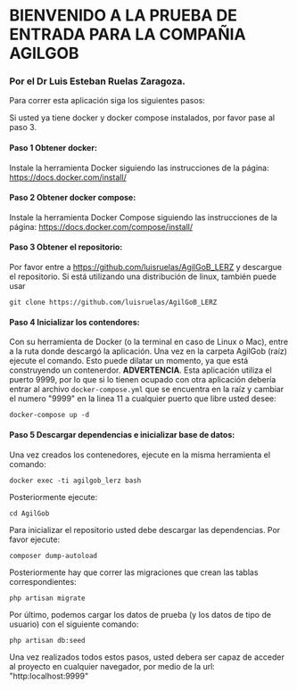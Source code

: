 # BIENVENIDO A LA PRUEBA DE ENTRADA PARA LA COMPAÑIA AGILGOB 
### Por el Dr Luis Esteban Ruelas Zaragoza.

Para correr esta aplicación siga los siguientes pasos:

Si usted ya tiene docker y docker compose instalados, por favor pase al paso 3.

#### Paso 1 Obtener docker:
Instale la herramienta Docker siguiendo las instrucciones de la página: https://docs.docker.com/install/

#### Paso 2 Obtener docker compose: 
Instale la herramienta Docker Compose siguiendo las instrucciones de la página: https://docs.docker.com/compose/install/

#### Paso 3 Obtener el repositorio:
Por favor entre a https://github.com/luisruelas/AgilGoB_LERZ y descargue el repositorio. Si está utilizando una distribución de linux, también puede usar 

	git clone https://github.com/luisruelas/AgilGoB_LERZ

#### Paso 4 Inicializar los contendores:
Con su herramienta de Docker (o la terminal en caso de Linux o Mac), entre a la ruta donde descargó la aplicación. Una vez en la carpeta AgilGob (raíz) ejecute el comando. Esto puede dilatar un momento, ya que está construyendo un contenerdor. **ADVERTENCIA**. Esta aplicación utiliza el puerto 9999, por lo que si lo tienen ocupado con otra aplicación debería entrar al archivo `docker-compose.yml` que se encuentra en la raíz y cambiar el numero "9999" en la linea 11 a cualquier puerto que libre usted desee: 

	docker-compose up -d

#### Paso 5 Descargar dependencias e inicializar base de datos:
Una vez creados los contenedores, ejecute en la misma herramienta el comando:

	docker exec -ti agilgob_lerz bash

Posteriormente ejecute:

	cd AgilGob

Para inicializar el repositorio usted debe descargar las dependencias. Por favor ejecute:

	composer dump-autoload

Posteriormente hay que correr las migraciones que crean las tablas correspondientes:

	php artisan migrate

Por último, podemos cargar los datos de prueba (y los datos de tipo de usuario) con el siguiente comando:

	php artisan db:seed
	
Una vez realizados todos estos pasos, usted debera ser capaz de acceder al proyecto en cualquier navegador, por medio de la url: "http:localhost:9999"
